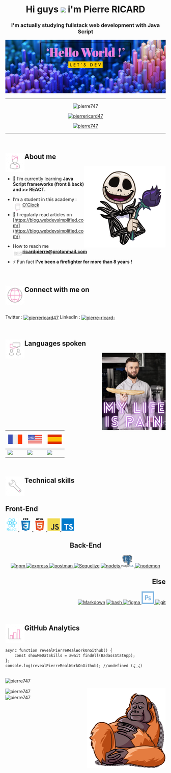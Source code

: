<h1 align="center">Hi guys <img src="https://media.giphy.com/media/hvRJCLFzcasrR4ia7z/giphy.gif" width="25px"> i'm Pierre RICARD</h1>
<h3 align="center">I'm actually studying fullstack web development with Java Script</h3>

<img src="banner.png">

<br>

<hr>

<p align="center"> <img src="https://komarev.com/ghpvc/?username=pierre747&label=Profile%20views&color=0e75b6&style=flat" alt="pierre747" /> </p>

<p align="center"> <a href="https://twitter.com/pierrericard47" target="blank"><img src="https://img.shields.io/twitter/follow/pierrericard47?logo=twitter&style=for-the-badge" alt="pierrericard47" /></a> </p>

<p align="center"> <a href="https://github.com/ryo-ma/github-profile-trophy"><img src="https://github-profile-trophy.vercel.app/?username=pierre747&theme=dracula" alt="pierre747" /></a> </p>

<hr>

<br>

## About me <img align="left" src="avatar.gif" alt="pierrericard47" width="60" />

<img align="right" src="jack.gif" alt="jack"/>
<br>

-   🌱 I’m currently learning **Java Script frameworks (front & back) and >> REACT.**

-   I’m a student in this academy : [O'Clock](https://oclock.io/) <img align="left" src="book.gif" alt="pierrericard47" width="30" />

-   📝 I regularly read articles on [https://blog.webdevsimplified.com/](https://blog.webdevsimplified.com/)

-   How to reach me **ricardpierre@protonmail.com** <img align="left" src="enveloppe.gif" alt="pierrericard47" width="30" />

-   ⚡ Fun fact **I've been a firefighter for more than 8 years !**

<br>

## Connect with me on <img align="left" src="globe.gif" alt="pierrericard47" width="60" />

<br>
<br>

<p align="left" width="50%">
Twitter :
<a href="https://twitter.com/pierrericard47" target="blank"> <img align="center" src="https://raw.githubusercontent.com/rahuldkjain/github-profile-readme-generator/master/src/images/icons/Social/twitter.svg" alt="pierrericard47" height="30" width="40" /></a>
LinkedIn :
<a href="https://linkedin.com/in/pierre-ricard-" target="blank"><img align="center" src="https://raw.githubusercontent.com/rahuldkjain/github-profile-readme-generator/master/src/images/icons/Social/linked-in-alt.svg" alt="pierre-ricard-" height="30" width="40" /></a>
</p>

<br>

## Languages spoken <img align="left" src="chat.gif" alt="pierrericard47" width="60" />

<p align="center"> <img align="right" src="pain.jpg" alt="pain" width="200"/>
</p>

<br>
<br>

| ![Fr](fr.png)                                                              | ![Us](us.png)                                                             | ![Esp](esp.png)                                                           |
| -------------------------------------------------------------------------- | ------------------------------------------------------------------------- | ------------------------------------------------------------------------- |
| ![](https://us-central1-progress-markdown.cloudfunctions.net/progress/100) | ![](https://us-central1-progress-markdown.cloudfunctions.net/progress/95) | ![](https://us-central1-progress-markdown.cloudfunctions.net/progress/90) |

<br>

## Technical skills <img align="left" src="tool.gif" alt="pierrericard47" width="60" />

<br>

<h2 align="left">Front-End</h2>

<p align="left">
<a href="https://reactjs.org/" target="_blank" rel="noreferrer"> <img src="https://raw.githubusercontent.com/devicons/devicon/master/icons/react/react-original-wordmark.svg" alt="react" width="40" height="40"/> </a> <a href="https://www.w3schools.com/css/" target="_blank" rel="noreferrer"> <img src="https://raw.githubusercontent.com/devicons/devicon/master/icons/css3/css3-original-wordmark.svg" alt="css3" width="40" height="40"/> </a> <a href="https://www.w3.org/html/" target="_blank" rel="noreferrer"> <img src="https://raw.githubusercontent.com/devicons/devicon/master/icons/html5/html5-original-wordmark.svg" alt="html5" width="40" height="40"/> </a> <a href="https://developer.mozilla.org/en-US/docs/Web/JavaScript" target="_blank" rel="noreferrer"> <img src="https://raw.githubusercontent.com/devicons/devicon/master/icons/javascript/javascript-original.svg" alt="javascript" width="40" height="40"/> </a> <a href="https://www.linux.org/" target="_blank" rel="noreferrer"></a> <a href="https://www.typescriptlang.org/" target="_blank" rel="noreferrer"> <img src="https://raw.githubusercontent.com/devicons/devicon/master/icons/typescript/typescript-original.svg" alt="typescript" width="40" height="40"/> </a> </p>

<h2 align="center">Back-End</h2>
<p align="center">
<a href="https://www.npmjs.com/" target="_blank" rel="noreferrer"> <img src="https://www.vectorlogo.zone/logos/npmjs/npmjs-ar21.svg" alt="npm" width="70"/> </a>
<a href="https://expressjs.com" target="_blank" rel="noreferrer"> <img src="https://www.vectorlogo.zone/logos/expressjs/expressjs-icon.svg" alt="express" width="40" height="40"/> </a>
 <a href="https://postman.com" target="_blank" rel="noreferrer"> <img src="https://www.vectorlogo.zone/logos/getpostman/getpostman-icon.svg" alt="postman" width="40" height="40"/> </a>
<a href="https://sequelize.org/"> <img src="https://www.vectorlogo.zone/logos/sequelizejs/sequelizejs-icon.svg" alt="Sequelize" width="40" height="40"/></a> <a href="https://nodejs.org" target="_blank" rel="noreferrer"> <img src="https://www.vectorlogo.zone/logos/nodejs/nodejs-icon.svg" alt="nodejs" width="40" height="40"/> </a> <a href="https://www.postgresql.org" target="_blank" rel="noreferrer"> <img src="https://raw.githubusercontent.com/devicons/devicon/master/icons/postgresql/postgresql-original-wordmark.svg" alt="postgresql" width="40" height="40"/> </a> <a href="https://www.npmjs.com/" target="_blank" rel="noreferrer"> <img src="https://www.vectorlogo.zone/logos/nodemonio/nodemonio-icon.svg" alt="nodemon" width="40" height="40"/></p> </a>
 <h2 align="right">Else</h2>
<p align="right">
 <a href="https://www.markdownguide.org/"> <img src="https://www.vectorlogo.zone/logos/markdown-here/markdown-here-icon.svg" alt="Markdown" width="40" height="40"/></a>
<a href="https://www.gnu.org/software/bash/" target="_blank" rel="noreferrer"> <img src="https://www.vectorlogo.zone/logos/gnu_bash/gnu_bash-icon.svg" alt="bash" width="40" height="40"/> </a>
<a href="https://www.figma.com/" target="_blank" rel="noreferrer"> <img src="https://www.vectorlogo.zone/logos/figma/figma-icon.svg" alt="figma" width="40" height="40"/> </a>
 <a href="https://www.photoshop.com/en" target="_blank" rel="noreferrer"> <img src="https://raw.githubusercontent.com/devicons/devicon/master/icons/photoshop/photoshop-line.svg" alt="photoshop" width="40" height="40"/> <a href="https://git-scm.com/" target="_blank" rel="noreferrer"> <img src="https://www.vectorlogo.zone/logos/git-scm/git-scm-icon.svg" alt="git" width="40" height="40"/> </a> </a> 
</p>

<br>

## GitHub Analytics <img align="left" src="stats.gif" alt="pierrericard47" width="60" />

<br>

```JS
async function revealPierreRealWorkOnGithub() {
    const showMeDatSkills = await findAll(BadassStatApp);
};
console.log(revealPierreRealWorkOnGithub); //undefined (⌣̩̩́_⌣̩̩̀)
```

<br>

<img align="center" src="https://github-readme-stats.vercel.app/api/top-langs?username=pierre747&show_icons=true&theme=dracula&locale=en&layout=compact" alt="pierre747" />

<br>
<p align="right"> <img align="right" src="gorilla.gif" alt="gorilla"/>
</p>
<img align="center" src="https://github-readme-stats.vercel.app/api?username=pierre747&show_icons=true&theme=dracula&locale=en" alt="pierre747" />

<br>

<img align="center" src="https://github-readme-streak-stats.herokuapp.com/?user=pierre747&theme=dracula" alt="pierre747" />
